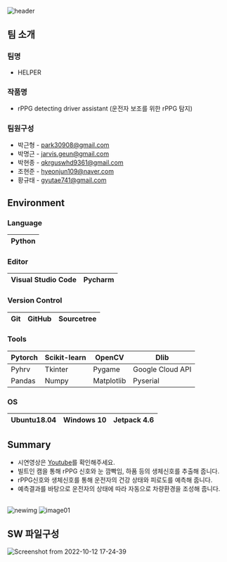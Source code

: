 ![header](https://capsule-render.vercel.app/api?type=waving&color=auto&height=250&section=header&text=📕2022ESWContest_mobility_6067%20&fontSize=40)

## 팀 소개
### 팀명
- HELPER

### 작품명
- rPPG detecting driver assistant (운전자 보조를 위한 rPPG 탐지)

### 팀원구성
- 박근형 - park30908@gmail.com
- 박명근 - jarvis.geun@gmail.com
- 박현종 - qkrguswhd9361@gmail.com 
- 조현준 - hyeonjun109@naver.com
- 황규태 - gyutae741@gmail.com

## Environment
###  Language
|Python|
|---|

### Editor
|Visual Studio Code|Pycharm|
|---|---|

### Version Control
|Git|GitHub|Sourcetree|
|---|---|---|

### Tools
|Pytorch|Scikit-learn|OpenCV|Dlib|
|---|---|---|---|
|Pyhrv|Tkinter|Pygame|Google Cloud API|
|Pandas|Numpy|Matplotlib|Pyserial|

### OS
|Ubuntu18.04|Windows 10|Jetpack 4.6|
|---|---|---|

## Summary
- 시연영상은 [Youtube](https://www.youtube.com/watch?v=nHCmidi_75A&ab_channel=Jarvis-Geun)를 확인해주세요.
- 빌트인 캠을 통해 rPPG 신호와 눈 깜빡임, 하품 등의 생체신호를 추출해 줍니다.
- rPPG신호와 생체신호를 통해 운전자의 건강 상태와 피로도를 예측해 줍니다.
- 예측결과를 바탕으로 운전자의 상태에 따라 자동으로 차량환경을 조성해 줍니다.<br><br>

![newimg](https://user-images.githubusercontent.com/69515694/195304248-77b90873-9d2b-4c35-850b-997c326633e0.png)
![image01](https://user-images.githubusercontent.com/69515694/195301468-94a12305-6f2e-4205-a50f-dc9c76b13ffd.png)


## SW 파일구성
![Screenshot from 2022-10-12 17-24-39](https://user-images.githubusercontent.com/69515694/195302409-08dea94f-c6c2-40c6-b08a-42c35e572737.png)



